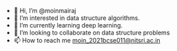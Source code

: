 - 👋 Hi, I’m @moinmairaj
- 👀 I’m interested in data structure algorithms.
- 🌱 I’m currently learning deep learning.
- 💞️ I’m looking to collaborate on data structure problems
- 📫 How to reach me moin_2021bcse011@nitsri.ac.in

<!---
moinmairaj/moinmairaj is a ✨ special ✨ repository because its `README.md` (this file) appears on your GitHub profile.
You can click the Preview link to take a look at your changes.
--->
